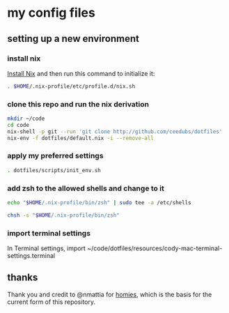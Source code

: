 # my config files

## setting up a new environment

### install nix

[Install Nix](https://nixos.org/nix/download.html) and then run this command to initialize it:

```sh
. $HOME/.nix-profile/etc/profile.d/nix.sh
```

### clone this repo and run the nix derivation

```sh
mkdir ~/code
cd code
nix-shell -p git --run 'git clone http://github.com/ceedubs/dotfiles'
nix-env -f dotfiles/default.nix -i --remove-all
```

### apply my preferred settings

```sh
. dotfiles/scripts/init_env.sh
```

### add zsh to the allowed shells and change to it

```sh
echo "$HOME/.nix-profile/bin/zsh" | sudo tee -a /etc/shells

chsh -s "$HOME/.nix-profile/bin/zsh"
```

### import terminal settings

In Terminal settings, import ~/code/dotfiles/resources/cody-mac-terminal-settings.terminal

## thanks

Thank you and credit to @nmattia for [homies](https://github.com/nmattia/homies/blob/master/tmux/default.nix), which is the basis for the current form of this repository.
